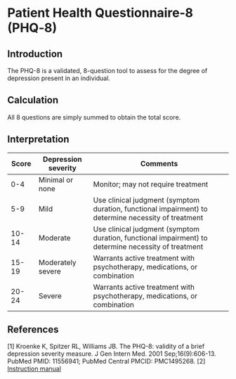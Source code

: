# Patient Health Questionnaire‐8 (PHQ‐8)

## Introduction

The PHQ-8 is a validated, 8-question tool to assess for the degree of depression present in an individual.

## Calculation

All 8 questions are simply summed to obtain the total score.

## Interpretation

| Score | Depression severity | Comments                                                                                            |
|-------|---------------------|-----------------------------------------------------------------------------------------------------|
| 0-4   | Minimal or none     | Monitor; may not require treatment                                                                  |
| 5-9   | Mild                | Use clinical judgment (symptom duration, functional impairment) to determine necessity of treatment |
| 10-14 | Moderate            | Use clinical judgment (symptom duration, functional impairment) to determine necessity of treatment |
| 15-19 | Moderately severe   | Warrants active treatment with psychotherapy, medications, or combination                           |
| 20-24 | Severe              | Warrants active treatment with psychotherapy, medications, or combination                           |

## References

[1] Kroenke K, Spitzer RL, Williams JB. The PHQ-8: validity of a brief depression severity measure. J Gen Intern Med. 2001 Sep;16(9):606-13. PubMed PMID: 11556941; PubMed Central PMCID: PMC1495268.
[2] [Instruction manual](https://www.ons.org/sites/default/files/PHQandGAD7_InstructionManual.pdf)